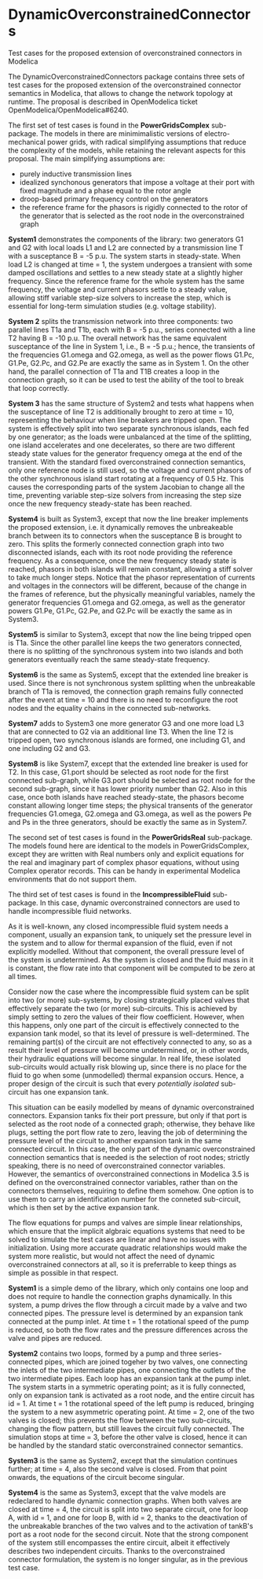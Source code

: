 # DynamicOverconstrainedConnectors
Test cases for the proposed extension of overconstrained connectors in Modelica

The DynamicOverconstrainedConnectors package contains three sets of test cases for the proposed extension of the overconstrained connector semantics in Modelica,
that allows to change the network topology at runtime. The proposal is described in OpenModelica ticket OpenModelica/OpenModelica#6240.

The first set of test cases is found in the **PowerGridsComplex** sub-package. The models in there are minimimalistic versions of electro-mechanical power grids, with
radical simplifying assumptions that reduce the complexity of the models, while retaining the relevant aspects for this proposal. The main simplifying assumptions are:
- purely inductive transmission lines
- idealized synchonous generators that impose a voltage at their port with fixed magnitude and a phase equal to the rotor angle
- droop-based primary frequency control on the generators
- the reference frame for the phasors is rigidly connected to the rotor of the generator that is selected as the root node in the overconstrained graph

**System1** demonstrates the components of the library: two generators G1 and G2 with local loads L1 and L2 are connected by a transmission line T with a susceptance B = -5 p.u. The system starts in steady-state. When load L2 is changed at time = 1, the system undergoes a transient with some damped oscillations and settles to a new steady state at a slightly higher frequency. Since the reference frame for the whole system has the same frequency, the voltage and current phasors settle to a steady value, allowing stiff variable step-size solvers to increase the step, which is essential for long-term simulation studies (e.g. voltage stability).

**System 2** splits the transmission network into three components: two parallel lines T1a and T1b, each with B = -5 p.u., series connected with a line T2 having B = -10 p.u. The overall network has the same equivalent susceptance of the line in System 1, i.e., B = -5 p.u.; hence, the transients of the frequencies G1.omega and G2.omega, as well as the power flows G1.Pc, G1.Pe, G2.Pc, and G2.Pe are exactly the same as in System 1. On the other hand, the parallel connection of T1a and T1B creates a loop in the connection graph, so it can be used to test the ability of the tool to break that loop correctly.

**System 3** has the same structure of System2 and tests what happens when the susceptance of line T2 is additionally brought to zero at time = 10, representing the behaviour when line breakers are tripped open. The system is effectively split into two separate synchronous islands, each fed by one generator; as the loads were unbalanced at the time of the splitting, one island accelerates and one decelerates, so there are two different steady state values for the generator frequency omega at the end of the transient. With the standard fixed overconstrained connection semantics, only one reference node is still used, so the voltage and current phasors of the other synchronous island start rotating at a frequency of 0.5 Hz. This causes the corresponding parts of the system Jacobian to change all the time, preventing variable 
step-size solvers from increasing the step size once the new frequency steady-state has been reached.

**System4** is built as System3, except that now the line breaker implements the proposed extension, i.e. it dynamically removes the unbreakeable branch between its to connectors when the susceptance B is brought to zero. This splits the formerly connected connection graph into two disconnected islands, each with its root node providing the reference frequency. As a consequence, once the new frequency steady state is reached, phasors in both islands will remain constant, allowing a stiff solver to take much longer steps. Notice that the phasor representation of currents and voltages in the connectors will be different, because of the change in the frames of reference, but the physically meaningful variables, namely the generator frequencies G1.omega and G2.omega, as well as the generator powers G1.Pe, G1.Pc, G2.Pe, and G2.Pc will be exactly the same as in System3.

**System5** is similar to System3, except that now the line being tripped open is T1a. Since the other parallel line keeps the two generators connected, there is no splitting of the synchronous system into two islands and both generators eventually reach the same steady-state frequency.

**System6** is the same as System5, except that the extended line breaker is used. Since there is not synchronous system splitting when the unbreakable branch of T1a is removed, the connection graph remains fully connected after the event at time = 10 and there is no need to reconfigure the root nodes and the equality chains in the connected sub-networks.

**System7** adds to System3 one more generator G3 and one more load L3 that are connected to G2 via an additional line T3. When the line T2 is tripped open, two synchronous islands are formed, one including G1, and one including G2 and G3.

**System8** is like System7, except that the extended line breaker is used for T2. In this case, G1.port should be selected as root node for the first connected sub-graph, while G3.port should be selected as root node for the second sub-graph, since it has lower priority number than G2. Also in this case, once both islands have reached steady-state, the phasors become constant allowing longer time steps; the physical transents of the generator frequencies G1.omega, G2.omega and G3.omega, as well as the powers Pe and Ps in the three generators, should be exactly the same as in System7.

The second set of test cases is found in the **PowerGridsReal** sub-package. The models found here are identical to the models in PowerGridsComplex, except they are written with Real numbers only and explicit equations for the real and imaginary part of complex phasor equations, without using Complex operator records. This can be handy in experimental Modelica environments that do not support them.

The third set of test cases is found in the **IncompressibleFluid** sub-package. In this case, dynamic overconstrained connectors are used to handle incompressible fluid networks.

As it is well-known, any closed incompressible fluid system needs a component, usually an expansion tank, to uniquely set the pressure level in the system and to allow for thermal expansion of the fluid, even if not explicitly modelled. Without that component, the overall pressure level of the system is undetermined. As the system is closed and the fluid mass in it is constant, the flow rate into that component will be computed to be zero at all times. 

Consider now the case where the incompressible fluid system can be split into two (or more) sub-systems, by closing strategically placed valves that effectively separate the two (or more) sub-circuits. This is achieved by simply setting to zero the values of their flow coefficient. However, when this happens, only one part of the circuit is effectively connected to the expansion tank model, so that its level of pressure is well-determined. The remaining part(s) of the circuit are not effectively connected to any, so as a result their level of pressure will become undetermined, or, in other words, their hydraulic equations will become singular. In real life, these isolated sub-circuits would actually risk blowing up, since there is no place for the fluid to go when some (unmodelled) thermal expansion occurs. Hence, a proper design of the circuit is such that every *potentially isolated* sub-circuit has one expansion tank.

This situation can be easily modelled by means of dynamic overconstrained connectors. Expansion tanks fix their port pressure, but only if that port is selected as the root node of a connected graph; otherwise, they behave like plugs, setting the port flow rate to zero, leaving the job of determining the pressure level of the circuit to another expansion tank in the same connected circuit. In this case, the only part of the dynamic overconstrained connection semantics that is needed is the selection of root nodes; strictly speaking, there is no need of overconstrained connector variables. However, the semantics of overconstrained connections in Modelica 3.5 is defined on the overconstrained connector variables, rather than on the connectors themselves, requiring to define them somehow. One option is to use them to carry an identification number for the conneted sub-circuit, which is then set by the active expansion tank.

The flow equations for pumps and valves are simple linear relationships, which ensure that the implicit algbraic equations systems that need to be solved to simulate the test cases are linear and have no issues with initialization. Using more accurate quadratic relationships would make the system more realistic, but would not affect the need of dynamic overconstrained connectors at all, so it is preferrable to keep things as simple as possible in that respect.

**System1** is a simple demo of the library, which only contains one loop and does not require to handle the connection graphs dynamically. In this system, a pump drives the flow through a circuit made by a valve and two connected pipes. The pressure level is determined by an expansion tank connected at the pump inlet. At time t = 1 the rotational speed of the pump is reduced, so both the flow rates and the pressure differences across the valve and pipes are reduced.

**System2** contains two loops, formed by a pump and three series-connected pipes, which are joined togeher by two valves, one connecting the inlets of the two intermediate pipes, one connecting the outlets of the two intermediate pipes. Each loop has an expansion tank at the pump inlet. The system starts in a symmetric operating point; as it is fully connected, only on expansion tank is activated as a root node, and the entire circuit has id = 1. At time t = 1 the rotational speed of the left pump is reduced, bringing the system to a new asymmetric operating point. At time = 2, one of the two valves is closed; this prevents the flow between the two sub-circuits, changing the flow pattern, but still leaves the circuit fully connected. The simulation stops at time = 3, before the other valve is closed, hence it can be handled by the standard static overconstrained connector semantics.

**System3** is the same as System2, except that the simulation continues further; at time = 4, also the second valve is closed. From that point onwards, the equations of the circuit become singular.

**System4** is the same as System3, except that the valve models are redeclared to handle dynamic connection graphs. When both valves are closed at time = 4, the circuit is split into two separate circuit, one for loop A, with id = 1, and one for loop B, with id = 2, thanks to the deactivation of the unbreakable branches of the two valves and to the activation of tankB's port as a root node for the second circuit. Note that the strong component of the system still encompasses the entire circuit, albeit it effectively describes two independent circuits. Thanks to the overconstrained connector formulation, the system is no longer singular, as in the previous test case.

